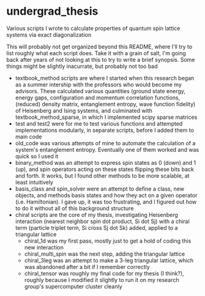 # undergrad_thesis
Various scripts I wrote to calculate properties of quantum spin lattice systems via exact diagonalization

This will probably not get organized beyond this README, where I'll try to list roughly what each script does. Take it with a grain of salt, I'm going back after years of not looking at this to try to write a brief synopsis. Some things might be slightly inacurrate, but probably not too bad

- textbook_method scripts are where I started when this research began as a summer intership with the professors who would become my advisors. These calculated various quantities (ground state energy, energy gaps, configuration and momentum correlation functions, (reduced) density matrix, entanglement entropy, wave function fidelity) of Heisenberg and Ising systems, and culminated with textbook_method_sparse, in which I implemented scipy sparse matrices 
- test and test2 were for me to test various functions and attempted implementations modularly, in separate scripts, before I added them to main code
- old_code was various attempts of mine to automate the calculation of a system's entanglement entropy. Eventually one of them worked and was quick so I used it
- binary_method was an attempt to express spin states as 0 (down) and 1 (up), and spin operators acting on these states flipping these bits back and forth. It works, but I found other methods to be more scalable, at least intuitively
- basis_class and spin_solver were an attempt to define a class, new objects, and methods basis states and how they act on a given operator (i.e. Hamiltonian). I gave up, it was too frustrating, and I figured out how to do it without all of this background structure
- chiral scripts are the core of my thesis, investigating Heisenberg interaction (nearest neighbor spin dot product, Si dot Sj) with a chiral term (particle triplet term, Si cross Sj dot Sk) added, applied to a triangular lattice
  - chiral_1d was my first pass, mostly just to get a hold of coding this new interaction
  - chiral_multi_spin was the next step, adding the triangular lattice
  - chiral_3leg was an attempt to make a 3-leg triangular lattice, which was abandoned after a bit if I remember correctly
  - chiral_tensor was roughly my final code for my thesis (I think?), roughly because I modified it slightly to run it on my research group's supercomputer cluster cleanly
